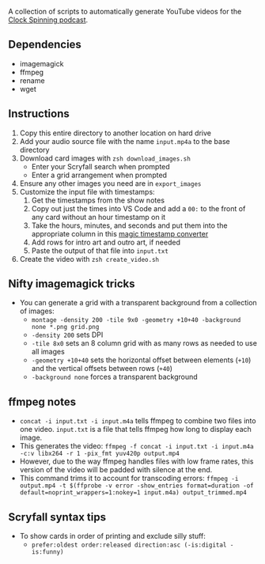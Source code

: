 A collection of scripts to automatically generate YouTube videos for the [Clock Spinning podcast](https://clockspinning.com/). 

## Dependencies

+ imagemagick
+ ffmpeg
+ rename
+ wget

## Instructions

1. Copy this entire directory to another location on hard drive
2. Add your audio source file with the name `input.mp4a` to the base directory
3. Download card images with `zsh download_images.sh`
    + Enter your Scryfall search when prompted
    + Enter a grid arrangement when prompted
3. Ensure any other images you need are in `export_images`
4. Customize the input file with timestamps:
    1. Get the timestamps from the show notes
    2. Copy out just the times into VS Code and add a `00:` to the front of any card without an hour timestamp on it
    3. Take the hours, minutes, and seconds and put them into the appropriate column in this [magic timestamp converter](https://docs.google.com/spreadsheets/d/13-hEGxLZX-VANC69xGFfkhFntnr6zFTx5jh2AEuSBHI/edit#gid=0)
    4. Add rows for intro art and outro art, if needed
    5. Paste the output of that file into `input.txt`
5. Create the video with `zsh create_video.sh`

## Nifty imagemagick tricks

+ You can generate a grid with a transparent background from a collection of images:
    + `montage -density 200 -tile 9x0 -geometry +10+40 -background none *.png grid.png`
    + `-density 200` sets DPI
    + `-tile 8x0` sets an 8 column grid with as many rows as needed to use all images
    + `-geometry +10+40` sets the horizontal offset between elements (`+10`) and the vertical offsets between rows (`+40`)
    + `-background none` forces a transparent background

## ffmpeg notes

+ `concat -i input.txt -i input.m4a` tells ffmpeg to combine two files into one video. `input.txt` is a file that tells ffmpeg how long to display each image.
+ This generates the video: `ffmpeg -f concat -i input.txt -i input.m4a -c:v libx264 -r 1 -pix_fmt yuv420p output.mp4`
+ However, due to the way ffmpeg handles files with low frame rates, this version of the video will be padded with silence at the end.
+ This command trims it to account for transcoding errors: `ffmpeg -i output.mp4 -t $(ffprobe -v error -show_entries format=duration -of default=noprint_wrappers=1:nokey=1 input.m4a) output_trimmed.mp4`

## Scryfall syntax tips

+ To show cards in order of printing and exclude silly stuff:
    + `prefer:oldest order:released direction:asc (-is:digital -is:funny)`